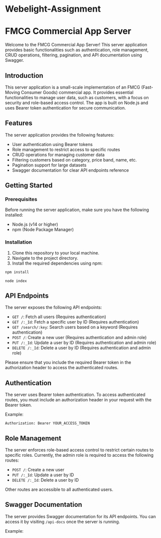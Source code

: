 # Webelight-Assignment
# FMCG Commercial App Server

Welcome to the FMCG Commercial App Server! This server application provides basic functionalities such as authentication, role management, CRUD operations, filtering, pagination, and API documentation using Swagger.



## Introduction

This server application is a small-scale implementation of an FMCG (Fast-Moving Consumer Goods) commercial app. It provides essential functionalities to manage user data, such as customers, with a focus on security and role-based access control. The app is built on Node.js and uses Bearer token authentication for secure communication.

## Features

The server application provides the following features:

- User authentication using Bearer tokens
- Role management to restrict access to specific routes
- CRUD operations for managing customer data
- Filtering customers based on category, price band, name, etc.
- Pagination support for large datasets
- Swagger documentation for clear API endpoints reference

## Getting Started

### Prerequisites

Before running the server application, make sure you have the following installed:

- Node.js (v14 or higher)
- npm (Node Package Manager)

### Installation

1. Clone this repository to your local machine.
2. Navigate to the project directory.
3. Install the required dependencies using npm:

```bash
npm install
```

```Start
node index
```
## API Endpoints

The server exposes the following API endpoints:

- `GET /`: Fetch all users (Requires authentication)
- `GET /:_Id`: Fetch a specific user by ID (Requires authentication)
- `GET /search/:key`: Search users based on a keyword (Requires authentication)
- `POST /`: Create a new user (Requires authentication and admin role)
- `PUT /:_Id`: Update a user by ID (Requires authentication and admin role)
- `DELETE /:_Id`: Delete a user by ID (Requires authentication and admin role)

Please ensure that you include the required Bearer token in the authorization header to access the authenticated routes.

## Authentication

The server uses Bearer token authentication. To access authenticated routes, you must include an authorization header in your request with the Bearer token.

Example:

```Token
Authorization: Bearer YOUR_ACCESS_TOKEN
```

## Role Management

The server enforces role-based access control to restrict certain routes to specific roles. Currently, the admin role is required to access the following routes:

- `POST /`: Create a new user
- `PUT /:_Id`: Update a user by ID
- `DELETE /:_Id`: Delete a user by ID

Other routes are accessible to all authenticated users.

## Swagger Documentation

The server provides Swagger documentation for its API endpoints. You can access it by visiting `/api-docs` once the server is running.

Example:


